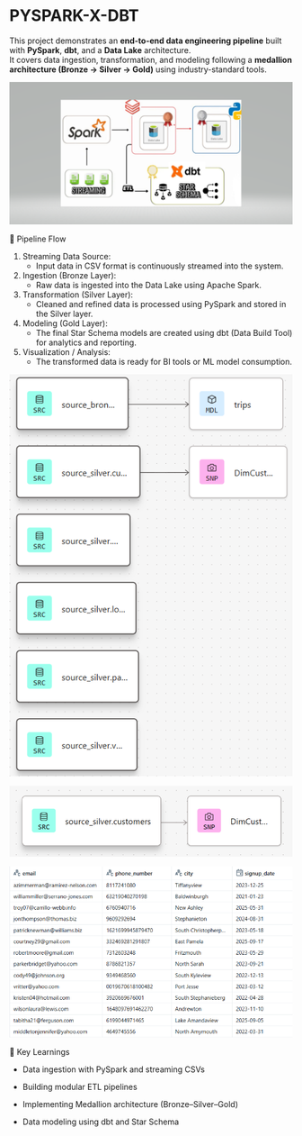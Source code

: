 # PYSPARK-X-DBT
This project demonstrates an **end-to-end data engineering pipeline** built with **PySpark**, **dbt**, and a **Data Lake** architecture.  
It covers data ingestion, transformation, and modeling following a **medallion architecture (Bronze → Silver → Gold)** using industry-standard tools.

![image alt](https://github.com/Charvi-M-J/PYSPARK-X-DBT/blob/daf4bb61ec12dbc17f29c661855cb9532b50421b/screenshot.png)


🔁 Pipeline Flow
1. Streaming Data Source:  
   - Input data in CSV format is continuously streamed into the system.
2. Ingestion (Bronze Layer):
   - Raw data is ingested into the Data Lake using Apache Spark.
3. Transformation (Silver Layer):  
   - Cleaned and refined data is processed using PySpark and stored in the Silver layer.
4. Modeling (Gold Layer):  
   - The final Star Schema models are created using dbt (Data Build Tool) for analytics and reporting.
5. Visualization / Analysis: 
   - The transformed data is ready for BI tools or ML model consumption.

![image alt](https://github.com/Charvi-M-J/PYSPARK-X-DBT/blob/90e63ac3753d549f950b02e3608822067eca1a0e/Screenshot%202025-10-07%20190043.png)

![image alt](https://github.com/Charvi-M-J/PYSPARK-X-DBT/blob/b68ea73d1368d144f3779eda9a150991be47f5ec/Screenshot%202025-10-07%20185935.png)

![image alt](https://github.com/Charvi-M-J/PYSPARK-X-DBT/blob/0737b42c33a78d05dc4159d8b5d5b451fa383e77/Screenshot%202025-10-07%20200528.png)

🌟 Key Learnings

* Data ingestion with PySpark and streaming CSVs

* Building modular ETL pipelines

* Implementing Medallion architecture (Bronze–Silver–Gold)

* Data modeling using dbt and Star Schema
